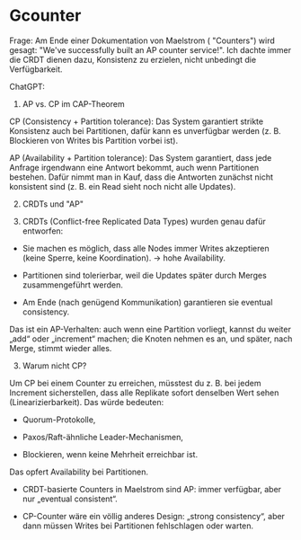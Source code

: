 # Gcounter

Frage: Am Ende einer Dokumentation von Maelstrom ( "Counters") wird gesagt: "We've successfully built an AP counter service!". 
Ich dachte immer die CRDT dienen dazu, 
Konsistenz zu erzielen, nicht unbedingt die Verfügbarkeit.

ChatGPT: 

1. AP vs. CP im CAP-Theorem

  CP (Consistency + Partition tolerance):
  Das System garantiert strikte Konsistenz auch bei Partitionen, dafür kann es unverfügbar werden (z. B. Blockieren von Writes bis Partition vorbei ist).

  AP (Availability + Partition tolerance):
  Das System garantiert, dass jede Anfrage irgendwann eine Antwort bekommt, auch wenn Partitionen bestehen. Dafür nimmt man in Kauf, dass die Antworten zunächst nicht konsistent sind (z. B. ein Read sieht noch nicht alle Updates).

2. CRDTs und "AP"

1. CRDTs (Conflict-free Replicated Data Types) wurden genau dafür entworfen:
- Sie machen es möglich, dass alle Nodes immer Writes akzeptieren (keine Sperre, keine Koordination). -> hohe Availability.

- Partitionen sind tolerierbar, weil die Updates später durch Merges zusammengeführt werden.

- Am Ende (nach genügend Kommunikation) garantieren sie eventual consistency.

Das ist ein AP-Verhalten: auch wenn eine Partition vorliegt, kannst du weiter „add“ oder „increment“ machen; die Knoten nehmen es an, und später, nach Merge, stimmt wieder alles.

3. Warum nicht CP?

Um CP bei einem Counter zu erreichen, müsstest du z. B. bei jedem Increment sicherstellen, dass alle Replikate sofort denselben Wert sehen (Linearizierbarkeit).
Das würde bedeuten:

- Quorum-Protokolle,

- Paxos/Raft-ähnliche Leader-Mechanismen,

- Blockieren, wenn keine Mehrheit erreichbar ist.

Das opfert Availability bei Partitionen.

- CRDT-basierte Counters in Maelstrom sind AP: immer verfügbar, aber nur „eventual consistent“.

- CP-Counter wäre ein völlig anderes Design: „strong consistency“, aber dann müssen Writes bei Partitionen fehlschlagen oder warten.